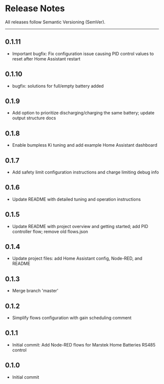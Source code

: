 # Release Notes

All releases follow Semantic Versioning (SemVer).

---


## 0.1.11
- Important bugfix: Fix configuration issue causing PID control values to reset after Home Assistant restart

## 0.1.10
- bugfix: solutions for full/empty battery added

## 0.1.9
- Add option to prioritize discharging/charging the same battery; update output structure docs

## 0.1.8
- Enable bumpless Ki tuning and add example Home Assistant dashboard

## 0.1.7
- Add safety limit configuration instructions and charge limiting debug info

## 0.1.6
- Update README with detailed tuning and operation instructions

## 0.1.5
- Update README with project overview and getting started; add PID controller flow; remove old flows.json

## 0.1.4
- Update project files: add Home Assistant config, Node-RED, and README

## 0.1.3
- Merge branch 'master'

## 0.1.2
- Simplify flows configuration with gain scheduling comment

## 0.1.1
- Initial commit: Add Node-RED flows for Marstek Home Batteries RS485 control

## 0.1.0
- Initial commit
